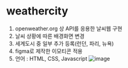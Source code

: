 # weathercity
1. openweather.org 상 API를 응용한 날씨웹 구현
2. 날씨 상황에 따른 배경화면 변경
3. 세계도시 중 일부 추가 등록(런던, 파리, 뉴욕)
4. figma로 제작한 이모티콘 적용
5. 언어 : HTML, CSS, Javascript
![image](https://user-images.githubusercontent.com/113665619/207210339-3716f3c3-74d2-414a-b908-3571ec301a50.png)
